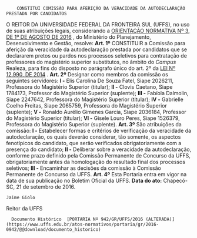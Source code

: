        CONSTITUI COMISSÃO PARA AFERIÇÃO DA VERACIDADE DA AUTODECLARAÇÃO PRESTADA POR CANDIDATOS  

 O REITOR DA UNIVERSIDADE FEDERAL DA FRONTEIRA SUL (UFFS), no uso de suas atribuições legais, considerando a [ORIENTAÇÃO NORMATIVA Nº 3, DE 1º DE AGOSTO DE 2016](http://www.lex.com.br/legis_27175840_ORIENTACAO_NORMATIVA_N_3_DE_1_DE_AGOSTO_DE_2016.aspx)  , do Ministério do Planejamento, Desenvolvimento e Gestão, resolve:   **Art. 1º** CONSTITUIR a Comissão para aferição da veracidade da autodeclaração prestada por candidatos que se declararem pretos ou pardos nos processos seletivos para contratação de professores do magistério superior substitutos, no âmbito do *Campus* Realeza, para fins do disposto no parágrafo único do art. 2º da [LEI Nº 12.990, DE 2014](http://www.planalto.gov.br/ccivil_03/_ato2011-2014/2014/lei/l12990.htm)  .   **Art. 2º** Designar como membros da comissão os seguintes servidores: **I -** Elis Carolina De Souza Fatel, Siape 2026211, Professora do Magistério Superior (titular); **II -** Clovis Caetano, Siape 1784173, Professor do Magistério Superior (suplente); **III -** Fabíola Dalmolin, Siape 2247642, Professora do Magistério Superior (titular); **IV -** Gabrielle Coelho Freitas, Siape 2065759, Professora do Magistério Superior (suplente); **V -** Ronaldo Aurélio Gimenes Garcia, Siape 2036184, Professor do Magistério Superior (titular); **VI -** Gisele Louro Peres, Siape 1526379, Professora do Magistério Superior (suplente).   **Art. 3º** São atribuições da comissão: **I -** Estabelecer formas e critérios de verificação da veracidade da autodeclaração, os quais deverão considerar, tão somente, os aspectos fenotípicos do candidato, que serão verificados obrigatoriamente com a presença do candidato; **II -** Deliberar sobre a veracidade da autodeclaração, conforme prazo definido pela Comissão Permanente de Concurso da UFFS, obrigatoriamente antes da homologação do resultado final dos processos seletivos; **III -** Encaminhar as decisões da comissão à Comissão Permanente de Concurso da UFFS.   **Art. 4º** Esta Portaria entra em vigor na data de sua publicação no Boletim Oficial da UFFS.      **Data do ato:** Chapecó-SC, 21 de setembro de 2016.   
 

    Jaime Giolo   
 Reitor da UFFS 

      Documento Histórico  [PORTARIA Nº 942/GR/UFFS/2016 (ALTERADA)](https://www.uffs.edu.br/atos-normativos/portaria/gr/2016-0942/@@download/documento_historico)     
      